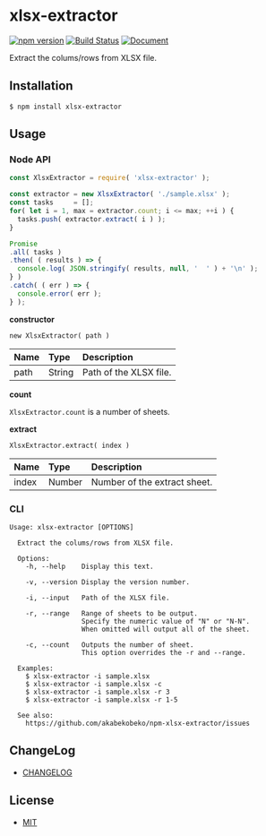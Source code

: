 # xlsx-extractor

[![npm version](https://badge.fury.io/js/xlsx-extractor.svg)](https://badge.fury.io/js/xlsx-extractor)
[![Build Status](https://travis-ci.org/akabekobeko/npm-xlsx-extractor.svg?branch=master)](https://travis-ci.org/akabekobeko/npm-xlsx-extractor)
[![Document](https://doc.esdoc.org/github.com/akabekobeko/npm-xlsx-extractor/badge.svg?t=0)](https://doc.esdoc.org/github.com/akabekobeko/npm-xlsx-extractor)

Extract the colums/rows from XLSX file.

## Installation

```
$ npm install xlsx-extractor
```

## Usage

### Node API

```js
const XlsxExtractor = require( 'xlsx-extractor' );

const extractor = new XlsxExtractor( './sample.xlsx' );
const tasks     = [];
for( let i = 1, max = extractor.count; i <= max; ++i ) {
  tasks.push( extractor.extract( i ) );
}

Promise
.all( tasks )
.then( ( results ) => {
  console.log( JSON.stringify( results, null, '  ' ) + '\n' );
} )
.catch( ( err ) => {
  console.error( err );
} );
```

**constructor**

`new XlsxExtractor( path )`

| Name | Type | Description |
|:--------|:--|:--|
| path |   String | Path of the XLSX file. |

**count**

`XlsxExtractor.count` is a number of sheets.

**extract**

`XlsxExtractor.extract( index )`

| Name | Type | Description |
|:--------|:--|:--|
| index | Number | Number of the extract sheet. |

### CLI

```
Usage: xlsx-extractor [OPTIONS]

  Extract the colums/rows from XLSX file.

  Options:
    -h, --help    Display this text.

    -v, --version Display the version number.

    -i, --input   Path of the XLSX file.

    -r, --range   Range of sheets to be output.
                  Specify the numeric value of "N" or "N-N".
                  When omitted will output all of the sheet.

    -c, --count   Outputs the number of sheet.
                  This option overrides the -r and --range.

  Examples:
    $ xlsx-extractor -i sample.xlsx
    $ xlsx-extractor -i sample.xlsx -c
    $ xlsx-extractor -i sample.xlsx -r 3
    $ xlsx-extractor -i sample.xlsx -r 1-5

  See also:
    https://github.com/akabekobeko/npm-xlsx-extractor/issues
```

## ChangeLog

* [CHANGELOG](CHANGELOG.md)

## License

* [MIT](LICENSE.txt)
